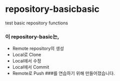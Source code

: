 # repository-basicbasic
test basic repository functions

### 이 repository-basic는,

* Remote repository의 생성 
* Local로 Clone 
* Local에서 수정 
* Local에서 Commit 
* Remote로 Push 
###를 연습하기 위해 만들어졌습니다.

